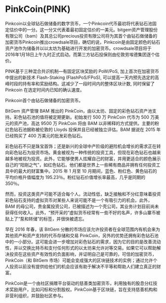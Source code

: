 # 

# PinkCoin(PINK)

Pinkcoin以全球钻石做储备的数字货币，一个Pinkcoin代币最初将代表钻石池固定估价中的一分。这一分又代表着最初固定估价的一美元。bitgem资产管理股份有限公司（bam）及其总公司precious投资有限公司将为其首个由钻石做储备的加密货币Pinkcoin推出crowdsale项目，确切的说，Pinkcoin是由固定颜色的钻石资产池作为储备并以以太坊为基础进行开发的加密货币。crowdsale项目将于2016年1月18日上午九时正式启动。而第三方钻石投保则由伦敦劳埃德集团逐个估价。

PINK基于三种混合共识机制—有固定区块奖励的 PoW/PoS, 加上首次在加密货币中提出的新技术 Flash-Staking (FlashPoS/FPoS), 可以提高一天内预先选定的高峰时段的持有率和奖励结构。这减少了一段时间内的整体区块计数, 同时保留了 Pinkcoin 在选定时间内已知的确认速度。

Pinkcoin首个由钻石做储备的加密货币。

BitGem 资产管理 BAM 推出的 PinkCoin，由以太坊、固定的彩色钻石资产池支持。彩色钻石池的值将被定期更新。初始发行 500 万 PinkCoin 代币为 500 万美元的资产池，高达 9500 万 PinkCoin 将由 BAM 以非稀释的方式提供。主要的粉红色钻石池据称被伦敦的 Lloyds 投保并且已经被独立评估。BAM 据说在 2015 年已经购买了 400 万美元的批发彩色钻石。

彩色钻石不只是珠宝首饰；还是新兴的全球中产阶级的避险机会增长的需求正在转向彩色钻石为投资市场。黄金被视为一种传统的投资工具，但现在彩色钻石也越来越多地被视为投资。此外，它能够使男人炫耀自己的财富，并用更适合的颜色展示自己的“阳刚之气”，如红色钻石。他们都是世界上一些稀有商品并拥有任何投资工具中的最大的财富集中。2015 年 1 月至 10 月期间，蓝色、粉红色、黄色钻石的平均价格升值幅度为 195.23％。粉红钻石价值增长率最高，几乎是同期的 350％。

然而，投资这类资产可能不适合每个人。流动性低，缺乏接触和不分红意味着投资彩色钻石支持的虚拟货币对某些人来说可能不是一个有吸引力的机会。此外，BAM 的母公司，贵金属投资公司，已被描述为一个壳公司，其业务计划目前尚未获得任何收入。此外，“预开采的”虚拟货币经常有一些不好的名声，许多山寨币被贴上了“泵和转储”的标签，并很快被遗忘。

早在 2016 年春，该 BitGem 分散的市场应该允许投资者在全球范围内有机会来为其他资产和资产支持的代币存储和交易 PinkCoin，另外的优势还拥有彩色钻石池中的一小部分。这可能会进一步增加对彩色钻石的需求，因为它的目的是改善流动性，并以交换比特币和支付任何形式的以太坊来允许对等交易。如果它可以帮助解决投资在这些资产有效性的负面影响，并证明自己是可靠的，可信的加密货币，PinkCoin（和 BitGem 市场）可能会变成强大的区块链技术的实例；通过允许个人投资以前没有提供给他们的机会应该有助于解决不平等和帮助人们建立真正的财富。

PinkCoin是一个由社区捐赠平台驱动的慈善类加密货币，利用独有的股息分红技术奖励用户，比如闪标和分割股权。PinkCoin基于区块链，旨在支持慈善机构和非营利组织，并鼓励社区参与。

